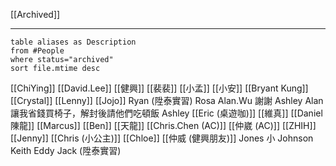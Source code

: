 [[Archived]]

---


```dataview
table aliases as Description
from #People 
where status="archived"
sort file.mtime desc
```

[[ChiYing]]
[[David.Lee]]
[[健興]]
[[裴裴]]
[[小孟]]
[[小安]]
[[Bryant Kung]]
[[Crystal]]
[[Lenny]]
[[Jojo]]
Ryan (陞泰實習)
Rosa
Alan.Wu 謝謝 Ashley Alan 讓我省錢買椅子，解封後請他們吃頓飯
Ashley
[[Eric (桌遊咖)]]
[[維真]]
[[Daniel 陳龍]]
[[Marcus]]
[[Ben]]
[[天龍]]
[[Chris.Chen (AC)]]
[[仲崴 (AC)]]
[[ZHIH]]
[[Jenny]]
[[Chris (小公主)]]
[[Chloe]]
[[仲威 (健興朋友)]]
Jones
小 Johnson
Keith
Eddy
Jack (陞泰實習)
